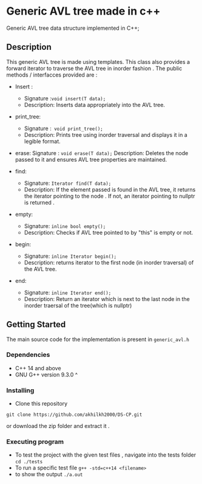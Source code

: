 
# Generic AVL tree made in c++

Generic AVL tree data structure implemented in C++;

## Description

This generic AVL tree is made using templates. This class also provides a forward iterator to traverse the AVL tree in inorder fashion .
The public methods / interfacces provided are :
*  Insert :
    * Signature :```void insert(T data);```
    * Description: Inserts data appropriately into the AVL tree.

* print_tree:
   * Signature :``` void print_tree();```
   * Description: Prints tree using inorder traversal and displays it in a legible format.

* erase: 
    Signature : ```void erase(T data);```
    Description: Deletes the node passed to it and ensures AVL tree properties are maintained.

* find: 
    * Signature:  ```Iterator find(T data);```
    * Description: If the element passed is found in the AVL tree, it returns the iterator pointing to the node . If not, an iterator pointing to nullptr is returned .

* empty:
   * Signature:  ```inline bool empty();``` 
   * Description: Checks if AVL tree pointed to by "this" is empty or not.
* begin:
    * Signature: ```inline Iterator begin();``` 
    * Description: returns iterator to the first node (in inorder traversal) of the AVL tree.

* end:
    * Signature: ```inline Iterator end();```
   *  Description: Return an iterator which is next to the last node in the inorder traersal of the tree(which is nullptr)


## Getting Started
The main source code for the implementation is present in ```generic_avl.h```

### Dependencies
* C++ 14 and above 
* GNU G++ version 9.3.0 ^

### Installing
* Clone this repository 
```
git clone https://github.com/akhilkh2000/DS-CP.git 
```
or download the zip folder and extract it .

### Executing program

* To test the project with the given test files , navigate into the tests folder
``` cd ./tests ```
* To run a specific test file 
``` g++ -std=c++14 <filename> ```
* to show the output 
``` ./a.out ```
